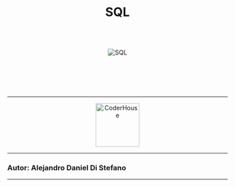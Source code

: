 <h1 align="center">SQL</h1><br><br>
<p align="center"> 
<img src="https://cdn-dynmedia-1.microsoft.com/is/image/microsoftcorp/SQL_2019_Webpage_illustration_RE4r3wO:VP1-539x400?resMode=sharp2&op_usm=1.5,0.65,15,0&qlt=100&fit=constrain" alt="SQL" />
</p><br>
 <!-- <h2 align="center">Lenguaje y Herramientas</h2>
 <br><br>
 <p align="center">  -->
 
 
 
</p>
<br><br>



---



<p align="center"> 
    <img src="https://jobs.coderhouse.com/assets/logos_coderhouse.png" alt="CoderHouse"  height="100"/>
</p>



---



### Autor: Alejandro Daniel Di Stefano

---